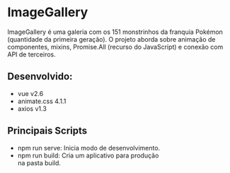 # ImageGallery
ImageGallery é uma galeria com os 151 monstrinhos da franquia Pokémon (quantidade da primeira geração). O projeto aborda sobre animação de componentes, mixins, Promise.All (recurso do JavaScript) e conexão com 
API de terceiros.

## Desenvolvido:
- vue v2.6
- animate.css 4.1.1 
- axios v1.3

## Principais Scripts
- npm run serve: Inicia modo de desenvolvimento.
- npm run build: Cria um aplicativo para produção\
na pasta build.